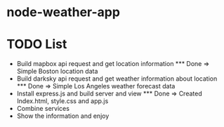 # node-weather-app

# TODO List
 - Build mapbox api request and get location information *** Done => Simple Boston location data
 - Build darksky api request and get weather information about location *** Done => Simple Los Angeles weather forecast data
 - Install express.js and build server and view *** Done => Created Index.html, style.css and app.js
 - Combine services
 - Show the information and enjoy